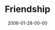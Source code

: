 ---
layout: message
category: message
series: "Full Contact Life"
title: "Friendship"
date: 2006-01-28-00-00
message_id: 84
audio: "http://s3.amazonaws.com/crossroads-media/media/legacy/mp3/Full_Contact_Life_04_01-29-06_Friends.mp3"
audio-duration: ":"
flag: "N"
---